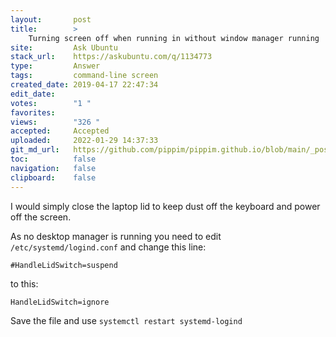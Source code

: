 ```yaml
---
layout:       post
title:        >
    Turning screen off when running in without window manager running
site:         Ask Ubuntu
stack_url:    https://askubuntu.com/q/1134773
type:         Answer
tags:         command-line screen
created_date: 2019-04-17 22:47:34
edit_date:    
votes:        "1 "
favorites:    
views:        "326 "
accepted:     Accepted
uploaded:     2022-01-29 14:37:33
git_md_url:   https://github.com/pippim/pippim.github.io/blob/main/_posts/2019/2019-04-17-Turning-screen-off-when-running-in-without-window-manager-running.md
toc:          false
navigation:   false
clipboard:    false
---
```


I would simply close the laptop lid to keep dust off the keyboard and power off the screen. 

As no desktop manager is running you need to edit `/etc/systemd/logind.conf` and change this line:

``` 
#HandleLidSwitch=suspend
```

to this:

``` 
HandleLidSwitch=ignore
```

Save the file and use `systemctl restart systemd-logind`
